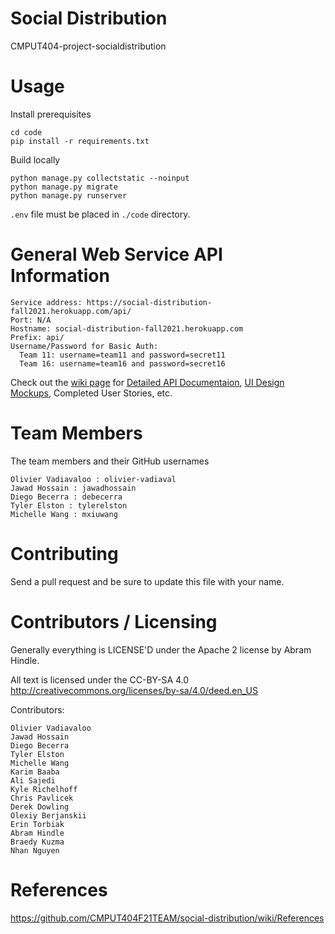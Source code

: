 # Social Distribution

CMPUT404-project-socialdistribution

# Usage 
Install prerequisites
```
cd code
pip install -r requirements.txt
```
Build locally
```
python manage.py collectstatic --noinput
python manage.py migrate
python manage.py runserver
```

`.env` file must be placed in `./code` directory.

#  General Web Service API Information
```
Service address: https://social-distribution-fall2021.herokuapp.com/api/
Port: N/A
Hostname: social-distribution-fall2021.herokuapp.com
Prefix: api/
Username/Password for Basic Auth:
  Team 11: username=team11 and password=secret11
  Team 16: username=team16 and password=secret16
```

Check out the [wiki page](https://github.com/CMPUT404F21TEAM/social-distribution/wiki) for [Detailed API Documentaion](https://github.com/CMPUT404F21TEAM/social-distribution/wiki/Web-Service-API-Documentation), [UI Design Mockups](https://www.figma.com/file/4V0nM5Zv7Zb3c8Mt4BMW3P/SocialDistributionMockUps?node-id=0%3A1), Completed User Stories,  etc.

# Team Members 
The team members and their GitHub usernames
```
Olivier Vadiavaloo : olivier-vadiaval
Jawad Hossain : jawadhossain
Diego Becerra : debecerra
Tyler Elston : tylerelston
Michelle Wang : mxiuwang
```

# Contributing

Send a pull request and be sure to update this file with your name.

# Contributors / Licensing


Generally everything is LICENSE'D under the Apache 2 license by Abram Hindle.

All text is licensed under the CC-BY-SA 4.0 http://creativecommons.org/licenses/by-sa/4.0/deed.en_US

Contributors:
```
Olivier Vadiavaloo
Jawad Hossain
Diego Becerra
Tyler Elston
Michelle Wang
Karim Baaba
Ali Sajedi
Kyle Richelhoff
Chris Pavlicek
Derek Dowling
Olexiy Berjanskii
Erin Torbiak
Abram Hindle
Braedy Kuzma
Nhan Nguyen 
```

# References
https://github.com/CMPUT404F21TEAM/social-distribution/wiki/References

